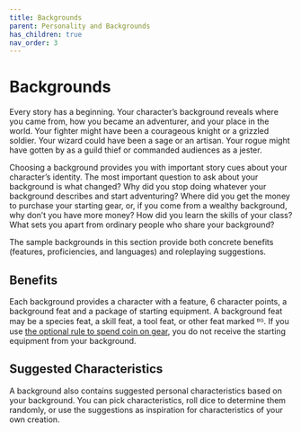 ```yaml
---
title: Backgrounds
parent: Personality and Backgrounds
has_children: true
nav_order: 3
---
```


# Backgrounds
Every story has a beginning. Your character’s background reveals where you came from, how you became an adventurer, and your place in the world. Your fighter might have been a courageous knight or a grizzled soldier. Your wizard could have been a sage or an artisan. Your rogue might have gotten by as a guild thief or commanded audiences as a jester.

Choosing a background provides you with important story cues about your character’s identity. The most important question to ask about your background is what changed? Why did you stop doing whatever your background describes and start adventuring? Where did you get the money to purchase your starting gear, or, if you come from a wealthy background, why don’t you have more money? How did you learn the skills of your class? What sets you apart from ordinary people who share your background?

The sample backgrounds in this section provide both concrete benefits (features, proficiencies, and languages) and roleplaying suggestions.

## Benefits
Each background provides a character with a feature, 6 character points, a background feat and a package of starting equipment. A background feat may be a species feat, a skill feat, a tool feat, or other feat marked ᴮᴳ. If you use [the optional rule to spend coin on gear](http://stormchaserroleplaying.com/stormchaserRPG/Equipment/StartingEquipment/), you do not receive the starting equipment from your background.

## Suggested Characteristics
A background also contains suggested personal characteristics based on your background. You can pick characteristics, roll dice to determine them randomly, or use the suggestions as inspiration for characteristics of your own creation.
